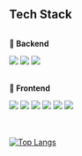 ## Tech Stack
<div style="display:flex; flex-direction:column; align-items:flex-start;">
    <!-- Backend -->
    <p><strong>📌 Backend</strong></p>
    <div>
        <img src="https://img.shields.io/badge/Java-007396?style=flat-square&logo=OpenJDK&logoColor=white"/>
        <img src="https://img.shields.io/badge/Spring Framework-6DB33F?style=flat-square&logo=Spring&logoColor=white">        
        <img src="https://img.shields.io/badge/MySQL-4479A1?style=flat-square&logo=mysql&logoColor=white">
    </div>
    <br>
    <!-- Frontend -->
    <p><strong>📌 Frontend</strong></p>
    <div>
        <img src="https://img.shields.io/badge/javascript-F7DF1E?style=flat-square&logo=javascript&logoColor=black">
        <img src="https://img.shields.io/badge/jquery-0769AD?style=flat-square&logo=jquery&logoColor=white">
        <img src="https://img.shields.io/badge/JSP-BEFCFF?style=flat-square&amp;logo=&amp;logoColor=white">
        <img src="https://img.shields.io/badge/html5-E34F26?style=flat-square&logo=html5&logoColor=white"> 
        <img src="https://img.shields.io/badge/css-1572B6?style=flat-square&logo=css3&logoColor=white"> 
        <img src="https://img.shields.io/badge/bootstrap-7952B3?style=flat-square&logo=bootstrap&logoColor=white">
    </div>
    <br>﻿
</div>

[![Top Langs](https://github-readme-stats.vercel.app/api/top-langs/?username=jieonsim)](https://github.com/jieonsim/jieonsim)
